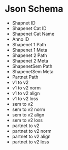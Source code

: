 # Json Schema

- Shapnet ID
- Shapenet Cat ID
- Shapenet Cat Name
- Anno ID
- Shapenet 1 Path
- Shapenet 1 Meta
- Shapenet 2 Path
- Shapenet 2 Meta
- ShapenetSem Path
- ShapenetSem Meta
- Partnet Path
- v1 to v2
- v1 to v2 norm
- v1 to v2 align
- v1 to v2 loss
- sem to v2
- sem to v2 norm
- sem to v2 align
- sem to v2 loss
- partnet to v2
- partnet to v2 norm
- partnet to v2 align
- partnet to v2 loss